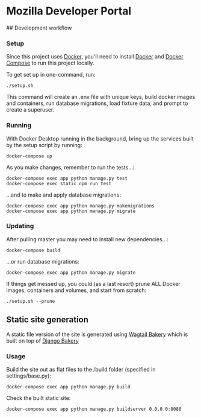 # Mozilla Developer Portal

## Development workflow

### Setup

Since this project uses [Docker](https://www.docker.com/), you'll need to install [Docker](https://hub.docker.com/search?q=&type=edition&offering=community) and [Docker Compose](https://docs.docker.com/compose/install/) to run this project locally.

To get set up in one-command, run:

```shell
./setup.sh
```

This command will create an .env file with unique keys, build docker images and containers, run database migrations, load fixture data, and prompt to create a superuser.

### Running

With Docker Desktop running in the background, bring up the services built by the setup script by running:

```shell
docker-compose up
```

As you make changes, remember to run the tests…:

```shell
docker-compose exec app python manage.py test
docker-compose exec static npm run test
```

…and to make and apply database migrations:

```shell
docker-compose exec app python manage.py makemigrations
docker-compose exec app python manage.py migrate
```

### Updating

After pulling master you may need to install new dependencies…:

```shell
docker-compose build
```

…or run database migrations:

```shell
docker-compose exec app python manage.py migrate
```

If things get messed up, you could (as a last resort) prune ALL Docker images, containers and volumes, and start from scratch:

```shell
./setup.sh --prune
```

## Static site generation

A static file version of the site is generated using [Wagtail Bakery](https://github.com/wagtail/wagtail-bakery) which is built on top of [Django Bakery](https://github.com/datadesk/django-bakery)

### Usage

Build the site out as flat files to the /build folder (specified in settings/base.py):  

```shell
docker-compose exec app python manage.py build
```

Check the built static site:  

```shell
docker-compose exec app python manage.py buildserver 0.0.0.0:8080
```
